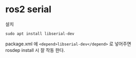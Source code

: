 # ros2  serial

설치
```
sudo apt install libserial-dev
```

package.xml 에 `<depend>libserial-dev</depend>` 로 넣어주면  
rosdep install 시 잘 작동 한다.


